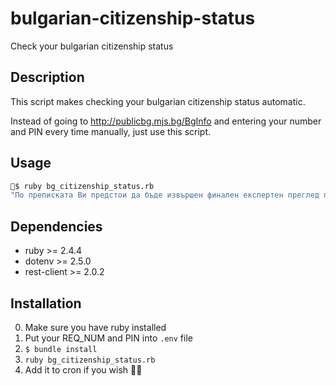 # bulgarian-citizenship-status
Check your bulgarian citizenship status

## Description
This script makes checking your bulgarian citizenship status automatic.

Instead of going to http://publicbg.mjs.bg/BgInfo and entering your number and PIN every time manually, just use this script.

## Usage

```sh
🐷$ ruby bg_citizenship_status.rb
"По преписката Ви предстои да бъде извършен финален експертен преглед преди да бъде разгледана от Съвета по гражданство."
```

## Dependencies
- ruby >= 2.4.4
- dotenv >= 2.5.0
- rest-client >= 2.0.2

## Installation
0. Make sure you have ruby installed
1. Put your REQ_NUM and PIN into `.env` file
2. `$ bundle install`
3. `ruby bg_citizenship_status.rb`
4. Add it to cron if you wish 🚜🌾
